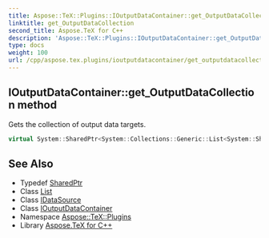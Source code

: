```yaml
---
title: Aspose::TeX::Plugins::IOutputDataContainer::get_OutputDataCollection method
linktitle: get_OutputDataCollection
second_title: Aspose.TeX for C++
description: 'Aspose::TeX::Plugins::IOutputDataContainer::get_OutputDataCollection method. Gets the collection of output data targets in C++.'
type: docs
weight: 100
url: /cpp/aspose.tex.plugins/ioutputdatacontainer/get_outputdatacollection/
---
```

## IOutputDataContainer::get_OutputDataCollection method


Gets the collection of output data targets.

```cpp
virtual System::SharedPtr<System::Collections::Generic::List<System::SharedPtr<IDataSource>>> Aspose::TeX::Plugins::IOutputDataContainer::get_OutputDataCollection()=0
```

## See Also

* Typedef [SharedPtr](../../../system/sharedptr/)
* Class [List](../../../system.collections.generic/list/)
* Class [IDataSource](../../idatasource/)
* Class [IOutputDataContainer](../)
* Namespace [Aspose::TeX::Plugins](../../)
* Library [Aspose.TeX for C++](../../../)
